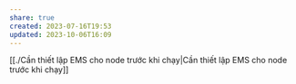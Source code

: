 ```yaml
---
share: true
created: 2023-07-16T19:53
updated: 2023-10-06T16:09
---
```

[[./Cần thiết lập EMS cho node trước khi chạy|Cần thiết lập EMS cho node trước khi chạy]] 
